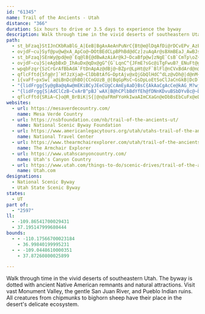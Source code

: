 ```yaml
---
id: "61345"
name: Trail of the Ancients - Utah
distance: "366"
duration: Six hours to drive or 3.5 days to experience the byway
description: Walk through time in the vivid deserts of southeastern Utah. The byway is dotted with ancient Native American remnants and natural attractions. Visit vast Monument Valley, the gentle San Juan River, and Pueblo Indian ruins. All creatures from chipmunks to bighorn sheep have their place in the desert's delicate ecosystem.
path:
  - st_bFzaq}StIJnCKbRaBlG_A|EeB|BgAxAeAnPuNrC{Bt@e@lDqAfDi@rDCvEPv_AzEbCDfFYhCe@rh@mNtIyApZmChFUvBZxB|@xAdAhBlDhCtFfChHd@vBB`CGx@Q~@y@jBcGtGyAlBsDrGYdAJ`AxDxCb@p@b@bAxA~ErAxBn@r@lFpDfClCp@rA|DlKbA`Bt@z@pUzQfC~AxB|@~E`ApBdA~BzB|[~i@~Mr]fCxGdA`Ex@xDn@jElAbNCzEOpBoAbJCdBHhP^hFhBzObAjKTl\RfFn@jEtNzr@pCdK~S~r@xBhKn@tDl@lFvIb{@lBfPnBzLhChJlhAblDhFnKj~@p}AhSx]`IrMdb@ts@lC`EhErI`A`CxErOr@rAtBfCfBlAbM~GjG`EpCrChCfD~Ypf@pB`ErArDhBrIn@zGDzHa@~\g@xk@UzMEnITpCb@zBtBnI~Klb@b[~jA|AjFzKrShCvDtDlE~EtElTzP~BvBzH~K~ChDfb@jX~AlAdBfBlBrCn@rApD`LrI|YfBlFnBzD~AxBfBxAxElDvFrDbBvB^~@XtAt@rEl@dCxBzFdPd_@~Rle@fDfH~CrI|@zClAlGlIrn@|BhL~d@nzAfd@twA`@dA|ArBhCzAj~@jW
  - ovjdF~cu}Syf@pv@w@xA_ApCo@~DOtBEdCLpBPhBd@dCz]zuAqAr@sBXmBEaJ_AwBJsCz@yCbCiQvR}@v@oH|IsBrCaFzJcBrEiBzGcBxHuEhUg@`EO~AQzEC~FZ|HvAlNDvAI|COx@o@hBcAzAyAdAeA^sBJaH}AwBJy@R{A~@m@p@kA`CwFhQy@lDOdBiAbTs@hFsAjFoGnQy@tDSbCGlTEjCo@lFe@zBmAjDgIlNmA|B{@|CYdCYbJyAtMIjDFhBVbC|ElSh@|EFhF}@lLYhFYxO
  - st_bFzaq}SEnWy@pd@e@`Eq@lB{@dBwAzAiAr@kJ~DcaBfp@w]zNgE`CsB`CmTp\oZ~c@_\nUiAlAg@r@yErKsGbNsBjD_@d@sBrAgAXoGz@}LpAeB^cCfA}A~Amc@nq@_CfDq@r@wBrAeBb@_^lEoA^_Af@wAjAyi@|n@iBbBm@t@wDpBgIzDoBxAw@lAq@~Cs@fB_CrDaAvBy@t@kCrAkDpE_F`Ie@hDCxANp@^z@bAhA?LMFOA_BkBU_@Su@K_CD{Dx@_ChBsGlFoOCWWYiADwAXyAq@cDh@iCQ}AY_A_@[VD^xCf@xBr@r@FXAzAk@l@Dx@p@Nf@CXOJO?k@qAg@Oo@Nu@x@i@[w@SkA@wA~@eC`AmDv@eA?c@MUe@ZeLU?Oh@StCk@~CWj@AxA^fA^^zC`BzA^nADlBQlAa@p@Eb@RNPB^IVmC`BUJ_AK{@Fu@l@Uv@E~@TlCi@rBgA`B}An@}@FaBKuQoPuB_A{YuDqYeD_Cm@kp@qd@st@mh@wf@a]uBcAgEaAcd@sGgJeAsD_A{h@}WuDmAgDa@_D?aj@tF_TrB}AFiCS_LaBgUsCaNwAsD?iDPmFj@wCt@eDpAmG~CyHlEyUnQ_`@pZgBjAqBlCy@xBOt@UdD}A|~@_@xBY`AsArCo@p@yBzAiz@bVgCd@o@Dwf@l@g[PsQ~Bov@zKwBLyEMa[kDgk@yFuEu@{DmBkDqCqcA_aA{b@mk@}B_C}AkAiB{@_gAk`@{FeBaMsCwZgI_]}L_TgIau@iN_C}@oBaAiBsA_CkCmR}U{L}NaG{HcFyEiB}@cD_AyGgA{Fg@_dAaMu\mEmDYiC@sBNqdAbHeD\g^bGoBP}@A{P}BwDu@cBo@_Ac@uOsMkHsFiCmAgGeAmGm@{Ic@{OgBwW{@wF_@}DKeDVaXhEcPxBiCE_fCeYkAw@_Au@c@q@
  - ovjdF~cu}S|eAgbBxD_IhAuDx@qDx@gG^{G`LqnC^{JFmE?sGc@iTgFwuB?_ENuFt@gIx@_FjMsj@vf@kvBnBeHlAsCbu@kxAx@kBpB_GbA{Dr@{DnAqJjJgy@xA_Jr@sDhAgE`GqRdf@c}AfAyChD{Lt@aG\wDH{FGmCK{CYwDcHcy@c@wGImKNsHN{CTyCl@{En@wD|AuGzQ_j@rAaFhBoIbA{GvH{t@bAmHnAyGhBiIfCyInEoL`C{ExByDpDaFtBeC|D{DhB}A|DyChC{AfHaDdLyDbCkAhAu@rBeBt@cArB{D|@_Dt@wEL}FIq`@NcET}Bn@aDbAaDfAeC`BaCnBsBjD_CrDmAhBW`k@uBfIKlCWxBu@hBcArBiBnAkB|A{CdA_Dh@kCV{CJoEOqDWkBiA{EaBuDeA}AuAmA_DuBiBy@sBc@uTaC_n@gGkp@aDeIq@}Ck@uCs@yIsCgHmDcIyF}HqIqWc[qFgFeDqC}BaB}GaE{HsDyYsKsPyGwH}DaFeDiEgDkHgHwnAosAmAwA_A{Am@qAeAyCo@gD]gEByE\gEZ_B|B}H^eBNkAR_D?gBCuAYkCuByJe@uCSgDJmDHoAn@wCr@wBd@y@`C{CbFwEdAyA|@{Bn@eCfGab@d@yE?gDuAyg@I{@c@kBk@}@y@m@}DaAcB}@cA_A_G}GmAy@c@QgFu@_BOuHN_Ei@sBu@}G_EiA_@qAEwJ^o@Ee@Qo@s@YaAMyAAeE_@uBqA_BuDyCm@sAOmAaSeqE]{DsDuUYyCHeCTaBpKk_@BeAIaAcByDEy@Js@dA_B~CeDp@iAlAqC~A{En@_D|A{LXaE?st@TuBd@yAbBqB
  - wpqbFzqr{SzCrGrAfBbAdA`FtDnApAz@dBj@~BZpr@LpHt@zF`BlFl@nCVxBdArd@n@tNbBlLdAhFvf@v`BpF~MrKpV|A~DxAlEhCbLpHr_@x@~Fr@zHrHddBvFfoA|Ah_BD~B^bGhApIhArFtNzh@x@~Cx@nFb@nFD|BIhQUdBi@fBiArAoAl@q@PkADaDe@_Ha@gGTqGdA{[xKmD|AwIdFcFfEeEfEoGrIwGbKiQhYaKnOyBzDsApDy@fEUjCCfBJdFv@hFx@fCfBfE`yBj{D|HhOvBrFtBtGlfAjjDhVbv@`CzHhBlHvDbUlSrrAdBhMjO|yAnDd\hAdEr@`Bz@rApBvBx@l@ba@vSrHfEtE~Cni@la@xB~Bt@~@vAxCz@xDlFld@rBhKfS`s@|C~IxCzG~DfHnHhLvb@zo@nL`R~DvEtExDxDfCvEtBlElA|Ft@
  - qflcFftd{Sfg@r]`HfJzXja@~ClDbBtAfG~DptAjv@xQjGbQlHdC^dLz@vDh@|d@nM~c@vNnUxElCl@xAd@`FlCndA|u@xFvC`FfBrHpAlf@tCdb@lBjMXfLE|Q{@`GZrBVjsA~[tcAhXlFxBzJxFtNhJvJbJjK~HtInKxBjBvCxAjRlHl@^xAtArHdKlDzD`C~CxBnE
  - i{vaFf~pxSw[`a@iBnDc@hBO|CCnGUzB_@|BqGpMsC~GsDpLoEtSoClJaCnGkB|DcD`GiKjOs@pAs@dB_AdEmBpPiAxE{\rcAsA~Fu@tFUpDa@lQk@bF_@xAcAlCoDnGcBtDmApDsAfGe@lEStCk@|^YxEo@zDs@dCmEhKkAvDYnAm@xEKxCT|LChDg@nEaBlFiAdB_BlBmAdAoAl@qH`CiEx@qGfBeGtAcIfAqKd@qDZuA\cAd@sAbAyApBg@pAc@zAO`AMvBFlCFx@|BrK^vDBvD]hEe@bCoAxDqHxRyAlEiFlViA`D}@fB{iAdrBy@fBuCbJsEhPcArCiArCkKtSiBfFeTpcAs@rBw@~AiEzHyDzH]XE~@c@lCO~AEnFSrFo@xD_AjDwYps@qKvVcd@rp@cDbGkD~HuPpe@sCzIk@tDcA~Z[rFa@jDw@dFeKl_@kGbVcIpYqAnDqApCwAxB_AlAsB~BmDrCoBdAwD`BaShHkDbBsDrCoC~CkCvDcThb@eAlCu@xCYdCS`_@NzEd@rHhAnI`@dBTlBTjD~@np@DfKOnN_C|ReBfMwBlKoMnl@GfAqDaBqa@jfAsb@~}AOdADz@rArGVxBAnx@IjCU~AgDtMq@|EC~Fp@nk@ApCO~@e@`Bc@~@e@v@cAbAsAv@cDlAiBjAsCdCcCtCiCxEo@dBcAnD]~Ae@zDUrGTlIn@vL?hCKfCkFv_@oH~XaBzF_@~@iApBqKnLcAlB_AlDeIlj@y@zD[lAkCdH_DtHo@fC_@vCAzBj@vVApBYnB}@rD}DxMUfBM~DDd[ExCUfEs@tFe@jCoAxEmBtEwGbNmBvEuB`EkFlHmElFoAlB_BdDsAtHuK~v@_@rD[fG?~EtBfv@|@vRxBbVrEbR~@rFX`Dr@lPnChr@bAbK|A~JhDbNhHnTvBzFbAfBr@pA~BzChDdDnE~BjBl@hL~B|@f@|@x@|AjClB`FnA`BhE~Dv@lA~DfSh@fF|Fvw@JzFCrDg@fHsAxGiCtIkLj^y@fDS|AAtBXnG`@|CvAbFx@|D\lFhAzgAQfE_@dDc@`CkB~FmG|O
  - "{lidFrgg{Sy@gBa@qAw@mEKiBCyJEeCUgCcAmEyAaD}BsC{AkAaCgAcCe@kAG_M?wj@T_fCvBk`@DcNM_Dw@uDyAyBWyk@B?gOk@sCaAmCiA_BkBgBkGuEmNwJyScNyKyGmCgAa]qKy_@eM_\\{I{DmBoB{A}BkCcBeEo@yBa@mCSsBIq_@SuDk@gGqAyHy@oDoB_GyBmEoHaMkQ_Y}D_FcEeEmHgFwDmBeEeBgS{GwBi@eDe@aHk@aFEyDRqC^sHdB}QfF_D`@sBJeQUsSKwD]mGuAid@aOq_@mLcBs@cAe@cDcCyQuO{AeAqJgF{B_AmDw@iEYcW?cCGaE}@oN}D}B}@}b@oXeYeRmKiIo[{WmGuEiSyKoRyJ}CoAwDkAgIgB}f@aFaFs@sD_AiDqAiCmAyE{CaF_EoCyCmCqD_CuDcCgFgCaH_a@amAiBsGiAeF}BoLq@iF}@_JkCm]a@qDiAyGiBaIcAcDsC{HcD_HaEyGqGyHoEgEwFcEwH}DmPuGqKcFaMkHyAeA}B_CaBaCeG{NcAsBoBoCkAmAgBqAoBeAiJsCwJaC{LsDsV{GqEy@}Fq@sHe@_JGyTDyzGYgERyARyEfA}Al@mEdCmBvA{NhQoAhAiGhDaCLmE?cc@W"
  - "{lidFrgg{S|AdClCzB~CvArB^pBJ`wAX|B@hCPlbBdYfEh@fDNnKDvuBSbDYvBc@~DgAxCsA`d@}UlaBs}@nCiBjB_B|IcKzD_EvMuLbZkWvD_CnDaBlC_A`GmAhDe@dKq@hDG`wC^~Kd@dMhBrEdAnPrFrF~B`HfCxFfAjGx@rCNjJ?`GQvHChBJrGx@lBd@vE~AxDvB|HfF"
  - qflcFftd{SRiA~C}o@R_BrBiK|S{|@n@aFRmFYoHkIwaAImCXaGn@eDbBsEbCuFx@eDXmBF_CKuC}Jor@i@gCo@cB}B{Dkp@ebA}AgD_@qA_AoFc@eAkTw[mAmCSyAKwCSqKEoNIkDOaAo@kDyA{Ds@cAoBoA]q@oA{FI_BHmAn@mEN{B?yA_@gLCmFBmBRgE~AmNzI{q@|AuIzgA_tEn@_CfAkCdA{A|BsBSgAUeD@mBL}@|XwvAdMcr@bTsmAbTopAXeAdBgDXwAfAiN`A{OOyEBcBXsA|AyCPeA?qAu@{GDsEd@{DtFo]TgDDoBKyBwDuZDaBn@yBfH}RfB_DrAwAtA{@jJuDt@i@r@m@|BsCnByCnA_DvAcEZeBl@_IZyAr@uAnAwAhCsA|CmAvCmBnAmAfNgT|AcBbCqB|@eAh@kAr@}BZkDCgJ[oOUoB}A}EeLcQOe@O{FRSdAMpVk@lIKx@FrA^lAxAxAxCtOhS~GlIfAl@xAHzFk@jG@nHdBxB^nR~@fDXpKzAxBrA~AtAlB^l@CdFeAzCaA~@g@jAcB`CmG|@mBnBoBxC}BvDmDdQuQlAeApAo@bQqH|@o@hDsDn@YhAWrAAvEf@rBf@nAp@~AlAfDvD~ClC`Bx@~Cz@zBPjLJlBK`Dy@hGyBfBeAbA{@x@yAzq@o~A`HwP^yANsAN}Cm@yYuAgi@iBak@wF{xBD{G\mBpKqc@h@eB~AkDbP}VrB}EdByFx@yE`@yCtD_a@NsGo@ev@kA@uAi@mM_KgBeAcEmAgLyBqCUsCIsF\aHx@sDL}DEq\w@}AMkLaCeLaF}LaGql@k\gVmNmpAw}@oqA__AaFeDqAyAsAmBe@aA}@cCu@aEMU?i}AKiBc@{AS_@[a@y@k@gCe@oz@mFeAM{b@mJmIsEcXiIyAq@sB_BmKuLkEgG{P_\wAqDy@yCiSgy@Y}AO{BBeBnBgPN}B?_CO{T
websites:
  - url: https://mesaverdecountry.com/
    name: Mesa Verde Country
  - url: https://nsbfoundation.com/nb/trail-of-the-ancients-ut/
    name: National Scenic Byway Foundation
  - url: https://www.americanlegacytours.org/utah/utahs-trail-of-the-ancients-road-trip/
    name: National Travel Center
  - url: https://www.thearmchairexplorer.com/utah/trail-of-the-ancients.php
    name: The Armchair Explorer
  - url: https://www.utahscanyoncountry.com/
    name: Utah's Canyon Country
  - url: https://www.utah.com/things-to-do/scenic-drives/trail-of-the-ancients-scenic-drive/
    name: Utah.com
designations:
  - National Scenic Byway
  - Utah State Scenic Byway
states:
  - UT
part of:
  - "2597"
ll:
  - -109.86541700029431
  - 37.195147999680444
bounds:
  - - -110.17566700023184
    - 36.99840199995231
  - - -109.0448610000351
    - 37.87260800025899

---
```


Walk through time in the vivid deserts of southeastern Utah. The byway is dotted with ancient Native American remnants and natural attractions. Visit vast Monument Valley, the gentle San Juan River, and Pueblo Indian ruins. All creatures from chipmunks to bighorn sheep have their place in the desert's delicate ecosystem.
